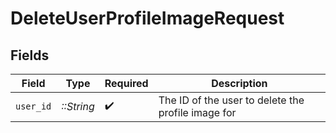 # DeleteUserProfileImageRequest


## Fields

| Field                                              | Type                                               | Required                                           | Description                                        |
| -------------------------------------------------- | -------------------------------------------------- | -------------------------------------------------- | -------------------------------------------------- |
| `user_id`                                          | *::String*                                         | :heavy_check_mark:                                 | The ID of the user to delete the profile image for |